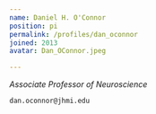 ```yaml
---
name: Daniel H. O'Connor
position: pi
permalink: /profiles/dan_oconnor
joined: 2013
avatar: Dan_OConnor.jpeg

---
```

_Associate Professor of Neuroscience_<br>

<i class="fa fa-envelope-o"></i> `dan.oconnor@jhmi.edu`
